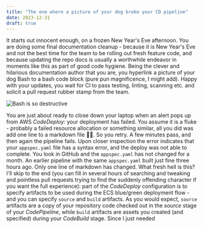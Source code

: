 ```yaml
---
title: "The one where a picture of your dog broke your CD pipeline"
date: 2023-12-31
draft: true
---
```

It starts out innocent enough, on a frozen New Year's Eve afternoon. You are doing some final documentation cleanup - because it is New Year's Eve and not the best time for the team to be rolling out fresh feature code, and because updating the repo docs is usually a worthwhile endeavor in moments like this as part of good code hygiene. Being the clever and hilarious documentation author that you are, you hyperlink a picture of your dog Bash to a bash code block (pure pun magnificence, I might add).  Happy with your updates, you wait for CI to pass testing, linting, scanning etc. and solicit a pull request rubber stamp from the team. 

![Bash is so destructive](/images/bash.png)

You are just about ready to close down your laptop when an alert pops up from AWS _CodeDeploy_: your deployment has failed. You assume it is a fluke - probably a failed resource allocation or something similar, all you did was add one line to a markdown file :man_shrugging:. So you retry. A few minutes pass, and then again the pipeline fails. 
Upon closer inspection the error indicates that your `appspec.yaml` file has a syntax error, and the deploy was not able to complete. You look in GitHub and the `appspec.yaml` has not changed for a month. 
An earlier pipeline with the same `appspec.yaml` built just fine three hours ago. Only one line of markdown has changed. What fresh hell is this? 
I'll skip to the end (you can fill in several hours of searching and tweaking and pointless pull requests trying to find the suddenly offending character if you want the full experience): part of the _CodeDeploy_ configuration is to specify artifacts to be used during the ECS blue/green deployment flow - and you can specify `source` and `build` artifacts. As you would expect, `source` artifacts are a copy of your repository code checked out in the _source_ stage of your _CodePipeline_, while `build` artifacts are assets you created (and specified) during your _CodeBuild_ stage. Since I just needed 
<!--stackedit_data:
eyJoaXN0b3J5IjpbMTQyODgwMzA2MSwxMDgwMzQ2ODMxXX0=
-->